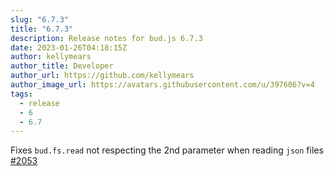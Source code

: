 ```yaml
---
slug: "6.7.3"
title: "6.7.3"
description: Release notes for bud.js 6.7.3
date: 2023-01-26T04:18:15Z
author: kellymears
author_title: Developer
author_url: https://github.com/kellymears
author_image_url: https://avatars.githubusercontent.com/u/397606?v=4
tags:
  - release
  - 6
  - 6.7
---
```


<!--This file is generated-->

Fixes `bud.fs.read` not respecting the 2nd parameter when reading `json` files [#2053](https://github.com/roots/bud/pull/2053)

<!--truncate-->



